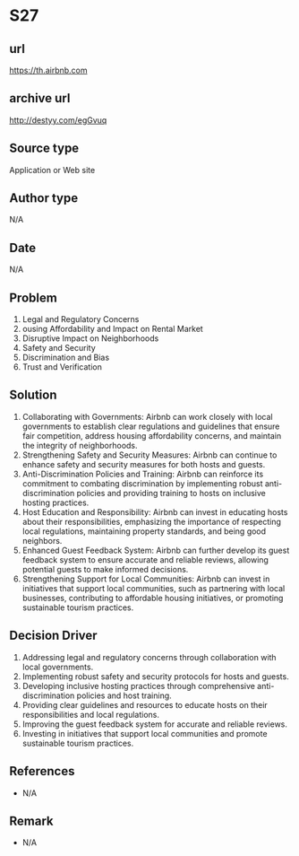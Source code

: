 # S27

## url
https://th.airbnb.com

## archive url
http://destyy.com/egGvuq

## Source type
Application or Web site 

## Author type
N/A

## Date
N/A

## Problem
1. Legal and Regulatory Concerns
2. ousing Affordability and Impact on Rental Market
3. Disruptive Impact on Neighborhoods
4. Safety and Security
5. Discrimination and Bias
6. Trust and Verification

## Solution 
1. Collaborating with Governments: Airbnb can work closely with local governments to establish clear regulations and guidelines that ensure fair competition, address housing affordability concerns, and maintain the integrity of neighborhoods. 
2. Strengthening Safety and Security Measures: Airbnb can continue to enhance safety and security measures for both hosts and guests. 
3. Anti-Discrimination Policies and Training: Airbnb can reinforce its commitment to combating discrimination by implementing robust anti-discrimination policies and providing training to hosts on inclusive hosting practices. 
4. Host Education and Responsibility: Airbnb can invest in educating hosts about their responsibilities, emphasizing the importance of respecting local regulations, maintaining property standards, and being good neighbors. 
5. Enhanced Guest Feedback System: Airbnb can further develop its guest feedback system to ensure accurate and reliable reviews, allowing potential guests to make informed decisions. 
6. Strengthening Support for Local Communities: Airbnb can invest in initiatives that support local communities, such as partnering with local businesses, contributing to affordable housing initiatives, or promoting sustainable tourism practices. 

## Decision Driver
1. Addressing legal and regulatory concerns through collaboration with local governments.
2. Implementing robust safety and security protocols for hosts and guests.
3. Developing inclusive hosting practices through comprehensive anti-discrimination policies and host training.
4. Providing clear guidelines and resources to educate hosts on their responsibilities and local regulations.
5. Improving the guest feedback system for accurate and reliable reviews.
6. Investing in initiatives that support local communities and promote sustainable tourism practices.


## References 
- N/A   

## Remark
- N/A